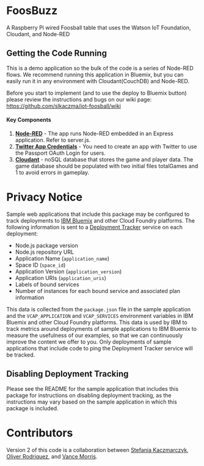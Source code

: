# FoosBuzz
A Raspberry Pi wired Foosball table that uses the Watson IoT Foundation, Cloudant, and Node-RED

## Getting the Code Running
This is a demo application so the bulk of the code is a series of Node-RED flows.  We recommend running
this application in Bluemix, but you can easily run it in any environment with Cloudant(CouchDB) and Node-RED.  

Before you start to implement (and to use the deploy to Bluemix button) please review the instructions and bugs on our wiki page: https://github.com/slkaczma/iot-foosball/wiki

#### Key Components
1. [**Node-RED**](https://github.com/node-red/node-red) - The app runs Node-RED embedded in an Express application. Refer to server.js.
2. [**Twitter App Credentials**](https://apps.twitter.com/) - You need to create an app with Twitter to use the Passport OAuth Login for users.
3. [**Cloudant**](https://cloudant.com/) - noSQL database that stores the game and player data.  The game database should be populated with two initial files totalGames and 1 to avoid errors in gameplay. 

# Privacy Notice

Sample web applications that include this package may be configured to track deployments to [IBM Bluemix](https://www.bluemix.net/) and other Cloud Foundry platforms. The following information is sent to a [Deployment Tracker](https://github.com/IBM-Bluemix/cf-deployment-tracker-service) service on each deployment:

* Node.js package version
* Node.js repository URL
* Application Name (`application_name`)
* Space ID (`space_id`)
* Application Version (`application_version`)
* Application URIs (`application_uris`)
* Labels of bound services
* Number of instances for each bound service and associated plan information

This data is collected from the `package.json` file in the sample application and the `VCAP_APPLICATION` and `VCAP_SERVICES` environment variables in IBM Bluemix and other Cloud Foundry platforms. This data is used by IBM to track metrics around deployments of sample applications to IBM Bluemix to measure the usefulness of our examples, so that we can continuously improve the content we offer to you. Only deployments of sample applications that include code to ping the Deployment Tracker service will be tracked.

## Disabling Deployment Tracking

Please see the README for the sample application that includes this package for instructions on disabling deployment tracking, as the instructions may vary based on the sample application in which this package is included.

# Contributors
Version 2 of this code is a collaboration between [Stefania Kaczmarczyk](https://github.com/slkaczma), [Oliver Rodriquez](https://github.com/odrodrig), and [Vance Morris](https://github.com/vmorris). 

